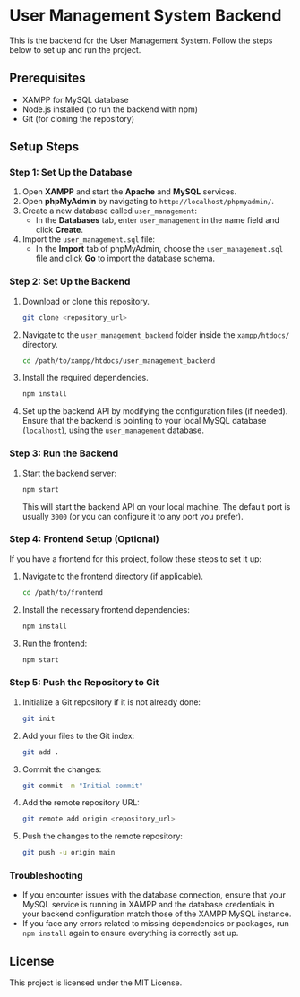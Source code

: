 # User Management System Backend

This is the backend for the User Management System. Follow the steps below to set up and run the project.

## Prerequisites

- XAMPP for MySQL database
- Node.js installed (to run the backend with npm)
- Git (for cloning the repository)

## Setup Steps

### Step 1: Set Up the Database

1. Open **XAMPP** and start the **Apache** and **MySQL** services.
2. Open **phpMyAdmin** by navigating to `http://localhost/phpmyadmin/`.
3. Create a new database called `user_management`:
    - In the **Databases** tab, enter `user_management` in the name field and click **Create**.
4. Import the `user_management.sql` file:
    - In the **Import** tab of phpMyAdmin, choose the `user_management.sql` file and click **Go** to import the database schema.

### Step 2: Set Up the Backend

1. Download or clone this repository.

    ```bash
    git clone <repository_url>
    ```

2. Navigate to the `user_management_backend` folder inside the `xampp/htdocs/` directory.

    ```bash
    cd /path/to/xampp/htdocs/user_management_backend
    ```

3. Install the required dependencies.

    ```bash
    npm install
    ```

4. Set up the backend API by modifying the configuration files (if needed). Ensure that the backend is pointing to your local MySQL database (`localhost`), using the `user_management` database.

### Step 3: Run the Backend

1. Start the backend server:

    ```bash
    npm start
    ```

    This will start the backend API on your local machine. The default port is usually `3000` (or you can configure it to any port you prefer).

### Step 4: Frontend Setup (Optional)

If you have a frontend for this project, follow these steps to set it up:

1. Navigate to the frontend directory (if applicable).

    ```bash
    cd /path/to/frontend
    ```

2. Install the necessary frontend dependencies:

    ```bash
    npm install
    ```

3. Run the frontend:

    ```bash
    npm start
    ```

### Step 5: Push the Repository to Git

1. Initialize a Git repository if it is not already done:

    ```bash
    git init
    ```

2. Add your files to the Git index:

    ```bash
    git add .
    ```

3. Commit the changes:

    ```bash
    git commit -m "Initial commit"
    ```

4. Add the remote repository URL:

    ```bash
    git remote add origin <repository_url>
    ```

5. Push the changes to the remote repository:

    ```bash
    git push -u origin main
    ```

### Troubleshooting

- If you encounter issues with the database connection, ensure that your MySQL service is running in XAMPP and the database credentials in your backend configuration match those of the XAMPP MySQL instance.
- If you face any errors related to missing dependencies or packages, run `npm install` again to ensure everything is correctly set up.

## License

This project is licensed under the MIT License.
